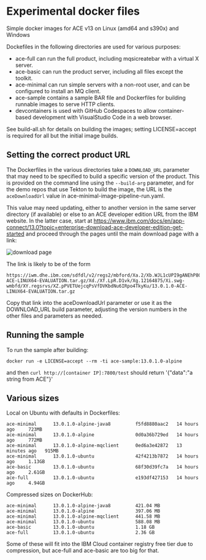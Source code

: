 # Experimental docker files

Simple docker images for ACE v13 on Linux (amd64 and s390x) and Windows

Dockefiles in the following directories are used for various purposes:

- ace-full can run the full product, including mqsicreatebar with a virtual X server.
- ace-basic can run the product server, including all files except the toolkit.
- ace-minimal can run simple servers with a non-root user, and can be configured to install an MQ client.
- ace-sample contains a sample BAR file and Dockerfiles for building runnable images to serve HTTP clients.
- devcontainers is used with GitHub Codespaces to allow container-based development with VisualStudio Code in a web browser.

See build-all.sh for details on building the images; setting LICENSE=accept is required for all but the initial image builds.

## Setting the correct product URL

The Dockerfiles in the various directories take a `DOWNLOAD_URL` parameter that may
need to be specified to build a specific version of the product. This is provided on
the command line using the `--build-arg` parameter, and for the demo repos that use
Tekton to build the image, the URL is the `aceDownloadUrl` value in ace-minimal-image-pipeline-run.yaml.

This value may need updating, either to another version in the same server directory
(if available) or else to an ACE developer edition URL from the IBM website. In the latter
case, start at https://www.ibm.com/docs/en/app-connect/13.0?topic=enterprise-download-ace-developer-edition-get-started
and proceed through the pages until the main download page with a link: 

![download page](ace-dev-edition-download.png)

The link is likely to be of the form
```
https://iwm.dhe.ibm.com/sdfdl/v2/regs2/mbford/Xa.2/Xb.WJL1cUPI9gANEhP8GuPD_qX1rj6x5R4yTUM7s_C2ue8/Xc.13.0.1.0-ACE-LINUX64-EVALUATION.tar.gz/Xd./Xf.LpR.D1vk/Xg.12164875/Xi.swg-wmbfd/XY.regsrvs/XZ.pPVETUejcqPsVfDVKbdNu6IRpo4TkyKu/13.0.1.0-ACE-LINUX64-EVALUATION.tar.gz
```
Copy that link into the aceDownloadUrl parameter or use it as the DOWNLOAD_URL build
parameter, adjusting the version numbers in the other files and parameters as needed.

## Running the sample

To run the sample after building:
```
docker run -e LICENSE=accept --rm -ti ace-sample:13.0.1.0-alpine
```
and then `curl http://[container IP]:7800/test` should return '{"data":"a string from ACE"}'

## Various sizes

Local on Ubuntu with defaults in Dockerfiles:

```
ace-minimal      13.0.1.0-alpine-java8         f5fd8880aac2   14 hours ago     723MB
ace-minimal      13.0.1.0-alpine               0d0a36b729ed   14 hours ago     772MB
ace-minimal      13.0.1.0-alpine-mqclient      0ed6a3e42872   13 minutes ago   915MB
ace-minimal      13.0.1.0-ubuntu               42f4213b7872   14 hours ago     1.13GB
ace-basic        13.0.1.0-ubuntu               68f30d39fc7a   14 hours ago     2.61GB
ace-full         13.0.1.0-ubuntu               e193df427153   14 hours ago     4.94GB
```

Compressed sizes on DockerHub:

```
ace-minimal      13.0.1.0-alpine-java8         421.04 MB
ace-minimal      13.0.1.0-alpine               397.06 MB
ace-minimal      13.0.1.0-alpine-mqclient      441.58 MB
ace-minimal      13.0.1.0-ubuntu               588.08 MB
ace-basic        13.0.1.0-ubuntu               1.18 GB
ace-full         13.0.1.0-ubuntu               2.36 GB
```

Some of these will fit into the IBM Cloud container registry free tier due to compression, but ace-full and ace-basic are too big for that.

